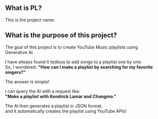 ## What is PL?
This is the project name.

## What is the purpose of this project?
The goal of this project is to create YouTube Music playlists using Generative AI.

I have always found it tedious to add songs to a playlist one by one.  
So, I wondered: **"How can I make a playlist by searching for my favorite singers?"**  

The answer is simple!  

I can query the AI with a request like:  
**"Make a playlist with Kendrick Lamar and Changmo."**  

The AI then generates a playlist in JSON format,  
and it automatically creates the playlist using YouTube APIs!
